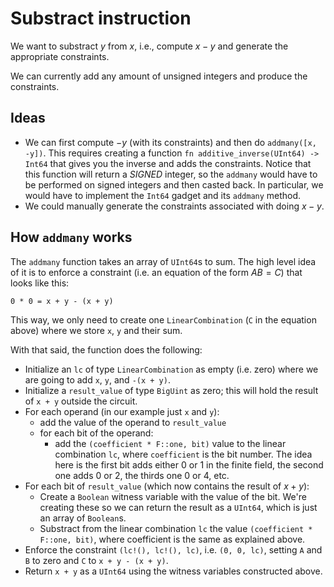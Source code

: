 # Substract instruction

We want to substract $y$ from $x$, i.e., compute $x-y$ and generate the appropriate constraints.

We can currently add any amount of unsigned integers and produce the constraints.

## Ideas

- We can first compute $-y$ (with its constraints) and then do `addmany([x, -y])`. This requires creating a function `fn additive_inverse(UInt64) -> Int64` that gives you the inverse and adds the constraints. Notice that this function will return a *SIGNED* integer, so the `addmany` would have to be performed on signed integers and then casted back. In particular, we would have to implement the `Int64` gadget and its `addmany` method.
- We could manually generate the constraints associated with doing $x-y$.

## How `addmany` works

The `addmany` function takes an array of `UInt64`s to sum. The high level idea of it is to enforce a constraint (i.e. an equation of the form $A  B = C$) that looks like this:

```
0 * 0 = x + y - (x + y)
```

This way, we only need to create one `LinearCombination` (`C` in the equation above) where we store `x`, `y` and their sum.

With that said, the function does the following:

- Initialize an `lc` of type `LinearCombination` as empty (i.e. zero) where we are going to add `x`, `y`, and `-(x + y)`.
- Initialize a `result_value` of type `BigUint` as zero; this will hold the result of `x + y` outside the circuit.
- For each operand (in our example just `x` and `y`):
    - add the value of the operand to `result_value`
    - for each bit of the operand:
        - add the `(coefficient * F::one, bit)` value to the linear combination `lc`, where `coefficient` is the bit number. The idea here is the first bit adds either $0$ or $1$ in the finite field, the second one adds $0$ or $2$, the thirds one $0$ or $4$, etc.
- For each bit of `result_value` (which now contains the result of $x+y$):
    - Create a `Boolean` witness variable with the value of the bit. We're creating these so we can return the result as a `UInt64`, which is just an array of `Boolean`s.
    - Substract from the linear combination `lc` the value `(coefficient * F::one, bit)`, where coefficient is the same as explained above.
- Enforce the constraint `(lc!(), lc!(), lc)`, i.e. `(0, 0, lc)`, setting `A` and `B` to zero and `C` to `x + y - (x + y)`.
- Return `x + y` as a `UInt64` using the witness variables constructed above.
